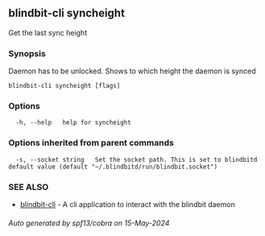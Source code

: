 ## blindbit-cli syncheight

Get the last sync height

### Synopsis

Daemon has to be unlocked. Shows to which height the daemon is synced

```
blindbit-cli syncheight [flags]
```

### Options

```
  -h, --help   help for syncheight
```

### Options inherited from parent commands

```
  -s, --socket string   Set the socket path. This is set to blindbitd default value (default "~/.blindbitd/run/blindbit.socket")
```

### SEE ALSO

* [blindbit-cli](blindbit-cli.md)	 - A cli application to interact with the blindbit daemon

###### Auto generated by spf13/cobra on 15-May-2024
